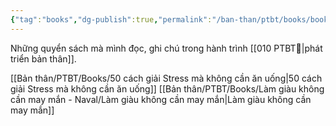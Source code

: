 ```yaml
---
{"tag":"books","dg-publish":true,"permalink":"/ban-than/ptbt/books/books/","dgPassFrontmatter":true}
---
```


Những quyển sách mà mình đọc, ghi chú trong hành trình [[010 PTBT🧐\|phát triển bản thân]].

[[Bản thân/PTBT/Books/50 cách giải Stress mà không cần ăn uống\|50 cách giải Stress mà không cần ăn uống]] 
[[Bản thân/PTBT/Books/Làm giàu không cần may mắn - Naval/Làm giàu không cần may mắn\|Làm giàu không cần may mắn]] 